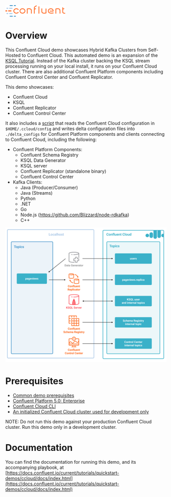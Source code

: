![image](../images/confluent-logo-300-2.png)

# Overview

This Confluent Cloud demo showcases Hybrid Kafka Clusters from Self-Hosted to Confluent Cloud. This automated demo is an expansion of the [KSQL Tutorial](https://docs.confluent.io/current/ksql/docs/tutorials/basics-local.html#create-a-stream-and-table>). Instead of the Kafka cluster backing the KSQL stream processing running on your local install, it runs on your Confluent Cloud cluster. There are also additional Confluent Platform components including Confluent Control Center and Confluent Replicator.

This demo showcases:
* Confluent Cloud
* KSQL
* Confluent Replicator
* Confluent Control Center

It also includes a [script](ccloud-generate-cp-configs.sh) that reads the Confluent Cloud configuration in ``$HOME/.ccloud/config`` and writes delta configuration files into ``./delta_configs`` for Confluent Platform components and clients connecting to Confluent Cloud, including the following:

* Confluent Platform Components:
  * Confluent Schema Registry
  * KSQL Data Generator
  * KSQL server
  * Confluent Replicator (standalone binary)
  * Confluent Control Center
* Kafka Clients:
  * Java (Producer/Consumer)
  * Java (Streams)
  * Python
  * .NET
  * Go
  * Node.js (https://github.com/Blizzard/node-rdkafka)
  * C++

![image](docs/images/dwg_CCloud_DemoDiagram.jpg)

# Prerequisites

* [Common demo prerequisites](https://github.com/confluentinc/quickstart-demos#prerequisites)
* [Confluent Platform 5.0: Enterprise](https://www.confluent.io/download/)
* [Confluent Cloud CLI](https://docs.confluent.io/current/cloud-quickstart.html#step-2-install-ccloud-cli)
* [An initialized Confluent Cloud cluster used for development only](https://confluent.cloud)

NOTE: Do not run this demo against your production Confluent Cloud cluster. Run this demo only in a development cluster.

# Documentation

You can find the documentation for running this demo, and its accompanying playbook, at [https://docs.confluent.io/current/tutorials/quickstart-demos/ccloud/docs/index.html](https://docs.confluent.io/current/tutorials/quickstart-demos/ccloud/docs/index.html)
